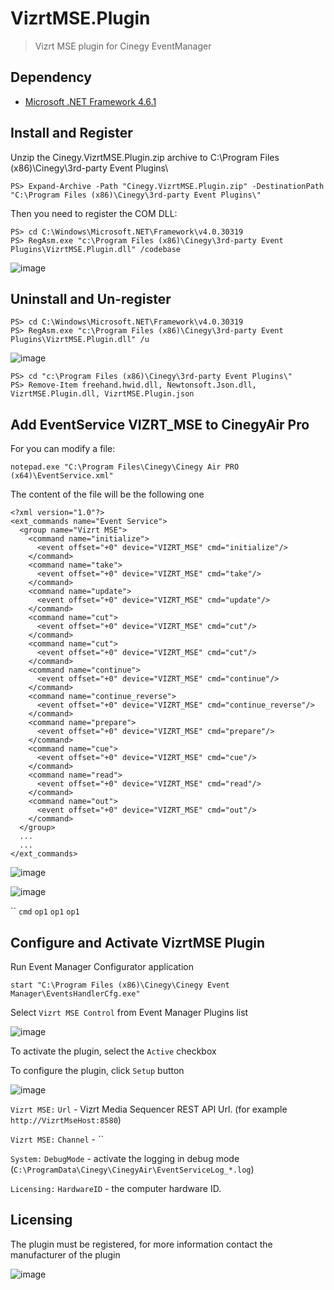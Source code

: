 # VizrtMSE.Plugin
> Vizrt MSE plugin for Cinegy EventManager


## Dependency
 - [Microsoft .NET Framework 4.6.1](https://www.microsoft.com/ru-ru/download/details.aspx?id=49982)

## Install and Register
Unzip the Cinegy.VizrtMSE.Plugin.zip archive to C:\Program Files (x86)\Cinegy\3rd-party Event Plugins\
  
	PS> Expand-Archive -Path "Cinegy.VizrtMSE.Plugin.zip" -DestinationPath "C:\Program Files (x86)\Cinegy\3rd-party Event Plugins\"

Then you need to register the COM DLL:

	PS> cd C:\Windows\Microsoft.NET\Framework\v4.0.30319
	PS> RegAsm.exe "c:\Program Files (x86)\Cinegy\3rd-party Event Plugins\VizrtMSE.Plugin.dll" /codebase

![image](https://user-images.githubusercontent.com/93620683/139952545-d39d0528-ee42-42ad-8209-82044b1ecbd6.png)

## Uninstall and Un-register

	PS> cd C:\Windows\Microsoft.NET\Framework\v4.0.30319
	PS> RegAsm.exe "c:\Program Files (x86)\Cinegy\3rd-party Event Plugins\VizrtMSE.Plugin.dll" /u

![image](https://user-images.githubusercontent.com/93620683/139953024-a8119eaf-e74e-4671-93eb-c8b5eda15bc4.png)
	
	PS> cd "c:\Program Files (x86)\Cinegy\3rd-party Event Plugins\"
	PS> Remove-Item freehand.hwid.dll, Newtonsoft.Json.dll, VizrtMSE.Plugin.dll, VizrtMSE.Plugin.json


## Add EventService VIZRT_MSE to CinegyAir Pro
For you can modify a file:

	notepad.exe "C:\Program Files\Cinegy\Cinegy Air PRO (x64)\EventService.xml"

The content of the file will be the following one

    <?xml version="1.0"?>
    <ext_commands name="Event Service">
      <group name="Vizrt MSE">
        <command name="initialize">
          <event offset="+0" device="VIZRT_MSE" cmd="initialize"/>
        </command> 
        <command name="take">
          <event offset="+0" device="VIZRT_MSE" cmd="take"/>
        </command> 
        <command name="update">
          <event offset="+0" device="VIZRT_MSE" cmd="update"/>
        </command> 
        <command name="cut">
          <event offset="+0" device="VIZRT_MSE" cmd="cut"/>
        </command> 
        <command name="cut">
          <event offset="+0" device="VIZRT_MSE" cmd="cut"/>
        </command> 
        <command name="continue">
          <event offset="+0" device="VIZRT_MSE" cmd="continue"/>
        </command> 
        <command name="continue_reverse">
          <event offset="+0" device="VIZRT_MSE" cmd="continue_reverse"/>
        </command> 
        <command name="prepare">
          <event offset="+0" device="VIZRT_MSE" cmd="prepare"/>
        </command> 
        <command name="cue">
          <event offset="+0" device="VIZRT_MSE" cmd="cue"/>
        </command> 
        <command name="read">
          <event offset="+0" device="VIZRT_MSE" cmd="read"/>
        </command> 
        <command name="out">
          <event offset="+0" device="VIZRT_MSE" cmd="out"/>
        </command> 
      </group> 
      ...
      ...
    </ext_commands>
    
![image](https://user-images.githubusercontent.com/93620683/139954666-93b1d265-6de0-4b06-b37d-e680251fd91a.png)

![image](https://user-images.githubusercontent.com/93620683/139954818-9913cb3b-26f7-431a-84e5-003cdafe8b99.png)


``
`cmd`
`op1`
`op1`
`op1`

## Configure and Activate VizrtMSE Plugin
Run Event Manager Configurator application

    start "C:\Program Files (x86)\Cinegy\Cinegy Event Manager\EventsHandlerCfg.exe"
    
Select `Vizrt MSE Control` from Event Manager Plugins list

![image](https://user-images.githubusercontent.com/93620683/140023524-421cd9e0-5760-4b5a-8420-7cb22797048b.png)

To activate the plugin, select the `Active` checkbox

To configure the plugin, click `Setup` button

![image](https://user-images.githubusercontent.com/93620683/140023697-c78e7265-5c65-42a9-9714-754d9d4004a6.png)

`Vizrt MSE:` `Url` - Vizrt Media Sequencer REST API Url. (for example `http://VizrtMseHost:8580`)

`Vizrt MSE:` `Channel` - ``

`System:` `DebugMode` - activate the logging in debug mode (`C:\ProgramData\Cinegy\CinegyAir\EventServiceLog_*.log`)

`Licensing:` `HardwareID` - the computer hardware ID. 

## Licensing

The plugin must be registered, for more information contact the manufacturer of the plugin

![image](https://user-images.githubusercontent.com/93620683/140024173-c407b73f-b479-4e7f-a601-46b683ee60b5.png)


